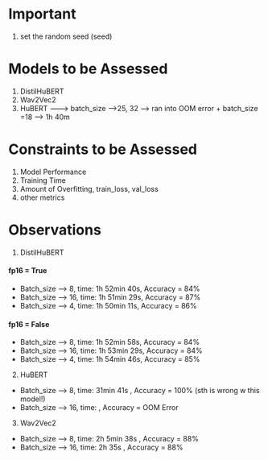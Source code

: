 # Important

1. set the random seed (seed)

# Models to be Assessed

1. DistilHuBERT
2. Wav2Vec2
3. HuBERT  ---> batch_size -->25, 32 --> ran into OOM error + batch_size =18 --> 1h 40m

# Constraints to be Assessed

1. Model Performance
2. Training Time
3. Amount of Overfitting, train_loss, val_loss
4. other metrics


# Observations

1. DistilHuBERT

#### fp16 = True
- Batch_size --> 8, time: 1h 52min 40s, Accuracy = 84%
- Batch_size --> 16, time: 1h 51min 29s, Accuracy = 87%
- Batch_size --> 4, time: 1h 50min 11s, Accuracy = 86%

#### fp16 = False
- Batch_size --> 8, time: 1h 52min 58s, Accuracy = 84%
- Batch_size --> 16, time: 1h 53min 29s, Accuracy = 84%
- Batch_size --> 4, time: 1h 54min 46s, Accuracy = 85%
2. HuBERT
- Batch_size --> 8, time: 31min 41s , Accuracy = 100% (sth is wrong w this model!)
- Batch_size --> 16, time: , Accuracy = OOM Error

3. Wav2Vec2
- Batch_size --> 8, time: 2h 5min 38s  , Accuracy = 88%
- Batch_size --> 16, time: 2h 35s , Accuracy = 88%

